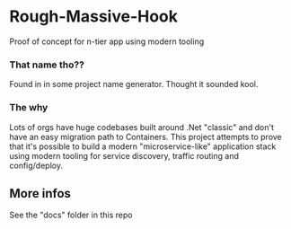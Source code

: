 # Rough-Massive-Hook
Proof of concept for n-tier app using modern tooling

### That name tho??
Found in in some project name generator. Thought it sounded kool.

### The why
Lots of orgs have huge codebases built around .Net "classic" and don't have an easy migration path to Containers. This project attempts to prove that it's possible to build a modern "microservice-like" application stack using modern tooling for service discovery, traffic routing and config/deploy.


## More infos
See the "docs" folder in this repo